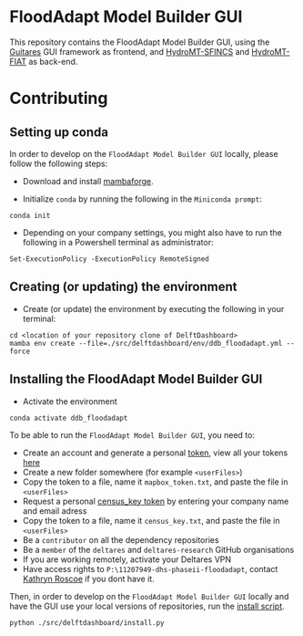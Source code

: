 # FloodAdapt Model Builder GUI
This repository contains the FloodAdapt Model Builder GUI, using the [Guitares](https://github.com/Deltares/guitares) GUI framework as frontend, and [HydroMT-SFINCS](https://github.com/Deltares/hydromt_sfincs) and [HydroMT-FIAT](https://github.com/Deltares/hydromt_fiat) as back-end.

# Contributing


## Setting up conda

In order to develop on the `FloodAdapt Model Builder GUI` locally, please follow the following steps:

- Download and install [mambaforge](https://mamba.readthedocs.io/en/latest/installation.html#fresh-install).

- Initialize `conda` by running the following in the `Miniconda prompt`:

```
conda init
```

- Depending on your company settings, you might also have to run the following in a Powershell terminal as administrator:

```
Set-ExecutionPolicy -ExecutionPolicy RemoteSigned
```

## Creating (or updating) the environment

- Create (or update) the environment by executing the following in your terminal:

```
cd <location of your repository clone of DelftDashboard> 
mamba env create --file=./src/delftdashboard/env/ddb_floodadapt.yml --force
```

## Installing the FloodAdapt Model Builder GUI

- Activate the environment

```
conda activate ddb_floodadapt
```

To be able to run the `FloodAdapt Model Builder GUI`, you need to:
- Create an account and generate a personal [token](https://www.mapbox.com/), view all your tokens [here](https://account.mapbox.com/access-tokens)
- Create a new folder somewhere (for example `<userFiles>`)
- Copy the token to a file, name it `mapbox_token.txt`, and paste the file in `<userFiles>`
- Request a personal [census_key token](https://api.census.gov/data/key_signup.html) by entering your company name and email adress
- Copy the token to a file, name it `census_key.txt`, and paste the file in `<userFiles>`
- Be a `contributor` on all the dependency repositories
- Be a `member` of the `deltares` and `deltares-research` GitHub organisations
- If you are working remotely, activate your Deltares VPN
- Have access rights to `P:\11207949-dhs-phaseii-floodadapt`, contact [Kathryn Roscoe](kathryn.roscoe@deltares.nl) if you dont have it.

Then, in order to develop on the `FloodAdapt Model Builder GUI` locally and have the GUI use your local versions of repositories, run the [install script](src/delftdashboard/install.py).

```
python ./src/delftdashboard/install.py
```